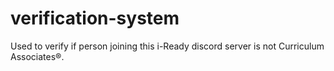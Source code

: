 # verification-system
Used to verify if person joining this i-Ready discord server is not Curriculum Associates®️.
